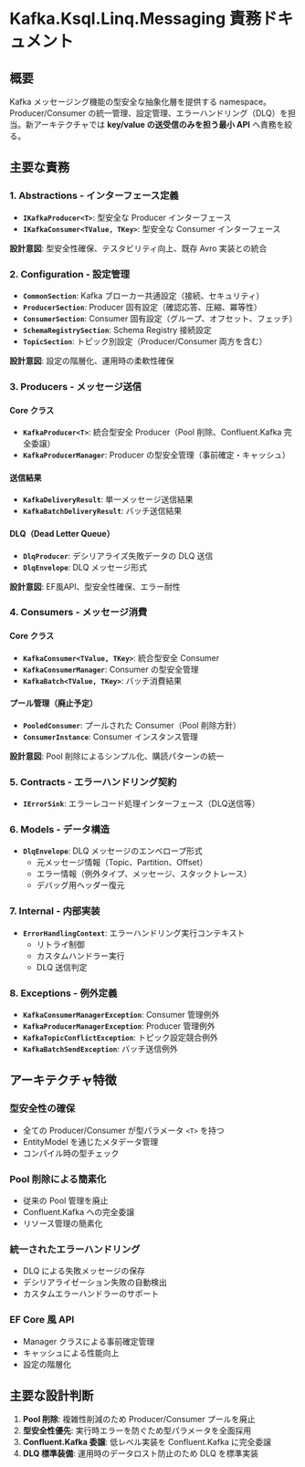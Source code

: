 # Kafka.Ksql.Linq.Messaging 責務ドキュメント

## 概要
Kafka メッセージング機能の型安全な抽象化層を提供する namespace。Producer/Consumer の統一管理、設定管理、エラーハンドリング（DLQ）を担当。新アーキテクチャでは **key/value の送受信のみを担う最小 API** へ責務を絞る。

## 主要な責務

### 1. Abstractions - インターフェース定義
- **`IKafkaProducer<T>`**: 型安全な Producer インターフェース
- **`IKafkaConsumer<TValue, TKey>`**: 型安全な Consumer インターフェース

**設計意図**: 型安全性確保、テスタビリティ向上、既存 Avro 実装との統合

### 2. Configuration - 設定管理
- **`CommonSection`**: Kafka ブローカー共通設定（接続、セキュリティ）
- **`ProducerSection`**: Producer 固有設定（確認応答、圧縮、冪等性）
- **`ConsumerSection`**: Consumer 固有設定（グループ、オフセット、フェッチ）
- **`SchemaRegistrySection`**: Schema Registry 接続設定
- **`TopicSection`**: トピック別設定（Producer/Consumer 両方を含む）

**設計意図**: 設定の階層化、運用時の柔軟性確保

### 3. Producers - メッセージ送信
#### Core クラス
- **`KafkaProducer<T>`**: 統合型安全 Producer（Pool 削除、Confluent.Kafka 完全委譲）
- **`KafkaProducerManager`**: Producer の型安全管理（事前確定・キャッシュ）

#### 送信結果
- **`KafkaDeliveryResult`**: 単一メッセージ送信結果
- **`KafkaBatchDeliveryResult`**: バッチ送信結果

#### DLQ（Dead Letter Queue）
- **`DlqProducer`**: デシリアライズ失敗データの DLQ 送信
- **`DlqEnvelope`**: DLQ メッセージ形式

**設計意図**: EF風API、型安全性確保、エラー耐性

### 4. Consumers - メッセージ消費
#### Core クラス
- **`KafkaConsumer<TValue, TKey>`**: 統合型安全 Consumer
- **`KafkaConsumerManager`**: Consumer の型安全管理
- **`KafkaBatch<TValue, TKey>`**: バッチ消費結果

#### プール管理（廃止予定）
- **`PooledConsumer`**: プールされた Consumer（Pool 削除方針）
- **`ConsumerInstance`**: Consumer インスタンス管理

**設計意図**: Pool 削除によるシンプル化、購読パターンの統一

### 5. Contracts - エラーハンドリング契約
- **`IErrorSink`**: エラーレコード処理インターフェース（DLQ送信等）

### 6. Models - データ構造
- **`DlqEnvelope`**: DLQ メッセージのエンベロープ形式
  - 元メッセージ情報（Topic、Partition、Offset）
  - エラー情報（例外タイプ、メッセージ、スタックトレース）
  - デバッグ用ヘッダー復元

### 7. Internal - 内部実装
- **`ErrorHandlingContext`**: エラーハンドリング実行コンテキスト
  - リトライ制御
  - カスタムハンドラー実行
  - DLQ 送信判定

### 8. Exceptions - 例外定義
- **`KafkaConsumerManagerException`**: Consumer 管理例外
- **`KafkaProducerManagerException`**: Producer 管理例外  
- **`KafkaTopicConflictException`**: トピック設定競合例外
- **`KafkaBatchSendException`**: バッチ送信例外

## アーキテクチャ特徴

### 型安全性の確保
- 全ての Producer/Consumer が型パラメータ `<T>` を持つ
- EntityModel を通じたメタデータ管理
- コンパイル時の型チェック

### Pool 削除による簡素化
- 従来の Pool 管理を廃止
- Confluent.Kafka への完全委譲
- リソース管理の簡素化

### 統一されたエラーハンドリング
- DLQ による失敗メッセージの保存
- デシリアライゼーション失敗の自動検出
- カスタムエラーハンドラーのサポート

### EF Core 風 API
- Manager クラスによる事前確定管理
- キャッシュによる性能向上
- 設定の階層化

## 主要な設計判断

1. **Pool 削除**: 複雑性削減のため Producer/Consumer プールを廃止
2. **型安全性優先**: 実行時エラーを防ぐため型パラメータを全面採用
3. **Confluent.Kafka 委譲**: 低レベル実装を Confluent.Kafka に完全委譲
4. **DLQ 標準装備**: 運用時のデータロスト防止のため DLQ を標準実装